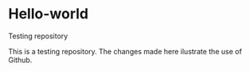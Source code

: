 # Hello-world
Testing repository

This is a testing repository. The changes made here ilustrate the use of Github.
